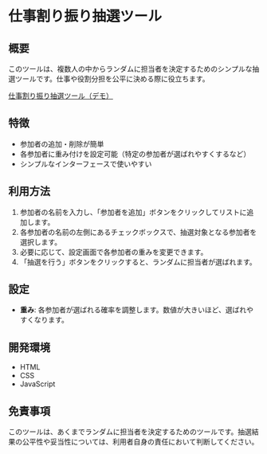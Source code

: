 # 仕事割り振り抽選ツール

## 概要

このツールは、複数人の中からランダムに担当者を決定するためのシンプルな抽選ツールです。仕事や役割分担を公平に決める際に役立ちます。

[仕事割り振り抽選ツール（デモ）](https://31103.github.io/ijitools/chusen/chusen.html)

## 特徴

- 参加者の追加・削除が簡単
- 各参加者に重み付けを設定可能（特定の参加者が選ばれやすくするなど）
- シンプルなインターフェースで使いやすい

## 利用方法

1. 参加者の名前を入力し、「参加者を追加」ボタンをクリックしてリストに追加します。
2. 各参加者の名前の左側にあるチェックボックスで、抽選対象となる参加者を選択します。
3. 必要に応じて、設定画面で各参加者の重みを変更できます。
4. 「抽選を行う」ボタンをクリックすると、ランダムに担当者が選ばれます。

## 設定

- **重み**: 各参加者が選ばれる確率を調整します。数値が大きいほど、選ばれやすくなります。

## 開発環境

- HTML
- CSS
- JavaScript

## 免責事項

このツールは、あくまでランダムに担当者を決定するためのツールです。抽選結果の公平性や妥当性については、利用者自身の責任において判断してください。
